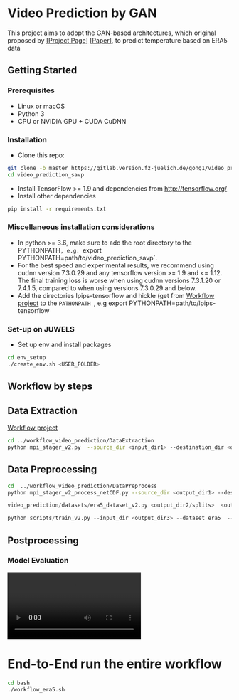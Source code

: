 # Video Prediction by GAN

This project aims to adopt the GAN-based architectures,  which original proposed by [[Project Page]](https://alexlee-gk.github.io/video_prediction/) [[Paper]](https://arxiv.org/abs/1804.01523), to predict temperature based on ERA5 data
 
## Getting Started ###
### Prerequisites
- Linux or macOS
- Python 3
- CPU or NVIDIA GPU + CUDA CuDNN

### Installation 
- Clone this repo:
```bash
git clone -b master https://gitlab.version.fz-juelich.de/gong1/video_prediction_savp.git
cd video_prediction_savp
```
- Install TensorFlow >= 1.9 and dependencies from http://tensorflow.org/
- Install other dependencies

```bash
pip install -r requirements.txt
```

### Miscellaneous installation considerations
- In python >= 3.6, make sure to add the root directory to the PYTHONPATH`, e.g. `export PYTHONPATH=path/to/video_prediction_savp`.
- For the best speed and experimental results, we recommend using cudnn version 7.3.0.29 and any tensorflow version >= 1.9 and <= 1.12. The final training loss is worse when using cudnn versions 7.3.1.20 or 7.4.1.5, compared to when using versions 7.3.0.29 and below.
- Add the directories lpips-tensorflow and hickle (get from [Workflow project](https://gitlab.version.fz-juelich.de/gong1/workflow_parallel_frame_prediction) to the  `PATHONPATH `, e.g export PYTHONPATH=path/to/lpips-tensorflow


### Set-up on JUWELS

- Set up env and install packages

```bash
cd env_setup
./create_env.sh <USER_FOLDER>
```

## Workflow by steps


## Data Extraction

[Workflow project](https://gitlab.version.fz-juelich.de/gong1/workflow_parallel_frame_prediction)

```bash
cd ../workflow_video_prediction/DataExtraction 
python mpi_stager_v2.py  --source_dir <input_dir1> --destination_dir <output_dir1>
```

## Data Preprocessing
```bash
cd  ../workflow_video_prediction/DataPreprocess
python mpi_stager_v2_process_netCDF.py --source_dir <output_dir1> --destination_dir <output_dir2> 
```

```python
video_prediction/datasets/era5_dataset_v2.py <output_dir2/splits>  <output_dir3>
```

```python
python scripts/train_v2.py --input_dir <output_dir3> --dataset era5  --model <savp> --model_hparams_dict hparams/kth/ours_savp/model_hparams.json --output_dir <logs/era5/ours_savp>
```
## Postprocessing


### Model Evaluation

![Groud Truth](/results_test_samples/era5_size_64_64_3_norm_dup/ours_savp/Sample_Batch_id_0_Sample_1.mp4)
# End-to-End run the entire workflow

```bash
cd bash
./workflow_era5.sh
```


